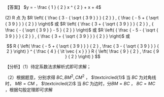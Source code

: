 【答案】 $y = - \frac { 1 } { 2 } x ^ { 2 } + x + 4$

(2) R 点 为 $R \left( { \frac { 3 - { \sqrt { 3 9 } } } { 2 } } , { \frac { - 5 + { \sqrt { 3 9 } } } { 2 } } \right)$ 或 $R \left( { \frac { 3 + { \sqrt { 3 9 } } } { 2 } } , { \frac { - { \sqrt { 3 9 } } - 5 } { 2 } } \right)$ 或 $R \left( { \frac { - 5 - { \sqrt { 3 9 } } } { 2 } } , { \frac { 3 + { \sqrt { 3 9 } } } { 2 } } \right)$ 或

$$
R { \left( \frac { - 5 + { \sqrt { 3 9 } } } { 2 } , \frac { 3 - { \sqrt { 3 9 } } } { 2 } \right) } ^ { \frac { 4 } { \it \vec { x } } } R { \left( \frac { 9 } { 2 } , \frac { 9 } { 2 } \right) }
$$

【分析】（1）待定系数法求解析式即可求解；

（2）根据题意，分别求得 $B C , B M ^ { 2 } , C M ^ { 2 }$ ， $\textcircled{1}$ 当 $B C$ 为对角线时， $M B = C M$ ， $\textcircled{2}$ 当 $B C$ 为边时，分$B M = B C$ ， $B C = M C$ ，根据勾股定理即可求解
